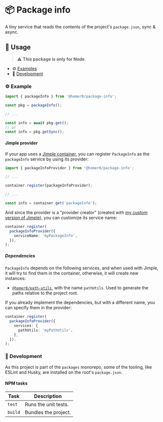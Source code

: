 # 📦 Package info

A tiny service that reads the contents of the project's `package.json`, sync & async.

## 🍿 Usage

> ⚠️ **This package is only for Node**.

- ⚙️ [Examples](#%EF%B8%8F-examples)
- 🤘 [Development](#-development)

### ⚙️ Example

```ts
import { packageInfo } from '@homer0/package-info';

const pkg = packageInfo();

// ...

const info = await pkg.get();
// or
const info = pkg.getSync();
```

#### Jimple provider

If your app uses a [Jimple container](https://npmjs.com/package/jimple), you can register `PackageInfo` as the `packageInfo` service by using its provider:

```ts
import { packageInfoProvider } from '@homer0/package-info';

// ...

container.register(packageInfoProvider);

// ...

const info = container.get('packageInfo');
```

And since the provider is a "provider creator" (created with [my custom version of Jimple](https:///npmjs.com/package/@homer0/jimple)), you can customize its service name:

```ts
container.register(
  packageInfoProvider({
    serviceName: 'myPackageInfo',
  }),
);
```

##### Dependencies

`PackageInfo` depends on the following services, and when used with Jimple, it will try to find them in the container, otherwise, it will create new instances:

- [`@homer0/path-utils`](https://npmjs.com/package/@homer0/path-utils), with the name `pathUtils`. Used to generate the paths relative to the project root.

If you already implement the dependencies, but with a different name, you can specify them in the provider:

```ts
container.register(
  packageInfoProvider({
    services: {
      pathUtils: 'myPathUtils',
    },
  }),
);
```

### 🤘 Development

As this project is part of the `packages` monorepo, some of the tooling, like ESLint and Husky, are installed on the root's `package.json`.

#### NPM tasks

| Task    | Description          |
| ------- | -------------------- |
| `test`  | Runs the unit tests. |
| `build` | Bundles the project. |
